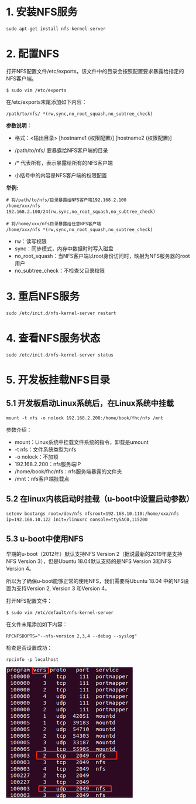 # 1. 安装NFS服务

```
sudo apt-get install nfs-kernel-server
```

# 2. 配置NFS

打开NFS配置文件/etc/exports，该文件中的目录会按照配置要求暴露给指定的NFS客户端。

```shell
$ sudo vim /etc/exports
```

在/etc/exports末尾添加如下内容：  

```
/path/to/nfs/ *(rw,sync,no_root_squash,no_subtree_check)
```

**参数说明：**

* 格式：<输出目录> [hostname1 (权限配置)]  [hostname2 (权限配置)]

* /path/to/nfs/ 要暴露给NFS客户端的目录
* /* 代表所有，表示暴露给所有的NFS客户端
* 小括号中的内容是NFS客户端的权限配置

**举例:**
```
# 将/path/to/nfs/目录暴露给NFS客户端192.168.2.100
/home/xxx/nfs 192.168.2.100/24(rw,sync,no_root_squash,no_subtree_check)

# 将/home/xxx/nfs目录暴露给任意NFS客户端
/home/xxx/nfs *(rw,sync,no_root_squash,no_subtree_check)

```
* rw：读写权限
* sync：同步模式，内存中数据时时写入磁盘
* no_root_squash：当NFS客户端以root身份访问时，映射为NFS服务器的root用户
* no_subtree_check：不检查父目录权限 

# 3. 重启NFS服务

```
sudo /etc/init.d/nfs-kernel-server restart
```

# 4. 查看NFS服务状态
```
sudo /etc/init.d/nfs-kernel-server status
```

# 5. 开发板挂载NFS目录

## 5.1 开发板启动Linux系统后，在Linux系统中挂载

```
mount -t nfs -o nolock 192.168.2.200:/home/book/fhc/nfs /mnt
```
参数介绍：

* mount：Linux系统中挂载文件系统的指令，卸载是umount
* -t nfs：文件系统类型为nfs
* -o nolock：不加锁
* 192.168.2.200：nfs服务端IP
* /home/book/fhc/nfs：nfs服务端暴露的文件夹
* /mnt：nfs客户端挂载点



## 5.2 在linux内核启动时挂载（u-boot中设置启动参数）

```
setenv bootargs root=/dev/nfs nfsroot=192.168.10.110:/home/xxx/nfs ip=192.168.10.122 init=/linuxrc console=ttySAC0,115200
```

## 5.3 u-boot中使用NFS

早期的u-boot（2012年）默认支持NFS Version 2（据说最新的2019年是支持NFS Version 3），但是Ubuntu 18.04默认支持的是NFS Version 3和NFS Version 4。

所以为了确保u-boot能够正常的使用NFS，我们需要将Ubuntu 18.04 中的NFS设置为支持Version 2, Version 3 和Version 4。

打开NFS配置文件：

```
$ sudo vim /etc/default/nfs-kernel-server
```

在文件末尾添加如下内容：

```
RPCNFSDOPTS="--nfs-version 2,3,4 --debug --syslog"
```

检查是否设置成功：

```
rpcinfo -p localhost
```

![](../../../assets/images/EmbeddedSystem/linux/embedded_linux_dev_env/nfs/rpcinfo_check_nfs_version.png)
